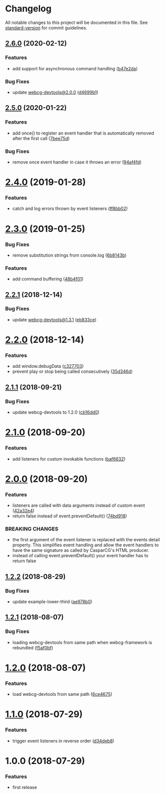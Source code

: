 # Changelog

All notable changes to this project will be documented in this file. See [standard-version](https://github.com/conventional-changelog/standard-version) for commit guidelines.

## [2.6.0](https://github.com/indr/webcg-framework/compare/v2.5.0...v2.6.0) (2020-02-12)


### Features

* add support for asynchronous command handling ([b47e2da](https://github.com/indr/webcg-framework/commit/b47e2da465b1d7438b4d292e6a395ab013c41245))


### Bug Fixes

* update webcg-devtools@2.0.0 ([d4699b1](https://github.com/indr/webcg-framework/commit/d4699b1631ef0b4a007cf155940b7151d6a1981a))

## [2.5.0](https://github.com/indr/webcg-framework/compare/v2.4.0...v2.5.0) (2020-01-22)


### Features

* add once() to register an event handler that is automatically removed after the first call ([7bee75d](https://github.com/indr/webcg-framework/commit/7bee75dc54f70182298ba6cdeeb355170919c8da))


### Bug Fixes

* remove once event handler in case it throws an error ([94af4fd](https://github.com/indr/webcg-framework/commit/94af4fd5a2c17484e98774b31126d34502581c0c))

<a name="2.4.0"></a>
# [2.4.0](https://github.com/indr/webcg-framework/compare/v2.3.0...v2.4.0) (2019-01-28)


### Features

* catch and log errors thrown by event listeners ([ff8bb02](https://github.com/indr/webcg-framework/commit/ff8bb02))



<a name="2.3.0"></a>
# [2.3.0](https://github.com/indr/webcg-framework/compare/v2.2.1...v2.3.0) (2019-01-25)


### Bug Fixes

* remove substitution strings from console.log ([6b8143b](https://github.com/indr/webcg-framework/commit/6b8143b))


### Features

* add command buffering ([48b4f01](https://github.com/indr/webcg-framework/commit/48b4f01))



<a name="2.2.1"></a>
## [2.2.1](https://github.com/indr/webcg-framework/compare/v2.2.0...v2.2.1) (2018-12-14)


### Bug Fixes

* update webcg-devtools@1.3.1 ([eb833ce](https://github.com/indr/webcg-framework/commit/eb833ce))



<a name="2.2.0"></a>
# [2.2.0](https://github.com/indr/webcg-framework/compare/v2.1.1...v2.2.0) (2018-12-14)


### Features

* add window.debugData ([c327703](https://github.com/indr/webcg-framework/commit/c327703))
* prevent play or stop being called consecutively ([35d346d](https://github.com/indr/webcg-framework/commit/35d346d))



<a name="2.1.1"></a>
## [2.1.1](https://github.com/indr/webcg-framework/compare/v2.1.0...v2.1.1) (2018-09-21)


### Bug Fixes

* update webcg-devtools to 1.2.0 ([cb16dd0](https://github.com/indr/webcg-framework/commit/cb16dd0))



<a name="2.1.0"></a>
# [2.1.0](https://github.com/indr/webcg-framework/compare/v2.0.0...v2.1.0) (2018-09-20)


### Features

* add listeners for custom invokable functions ([baf6632](https://github.com/indr/webcg-framework/commit/baf6632))



<a name="2.0.0"></a>
# [2.0.0](https://github.com/indr/webcg-framework/compare/v1.2.2...v2.0.0) (2018-09-20)


### Features

* listeners are called with data arguments instead of custom event ([42a32e4](https://github.com/indr/webcg-framework/commit/42a32e4))
* return false instead of event.preventDefault() ([74bd918](https://github.com/indr/webcg-framework/commit/74bd918))


### BREAKING CHANGES

* the first argument of the event listener is replaced with the events detail property. This simplifies event handling and allow the event handlers to have the same signature as called by CasparCG's HTML producer.
* instead of calling event.preventDefault() your event handler has to return false



<a name="1.2.2"></a>
## [1.2.2](https://github.com/indr/webcg-framework/compare/v1.2.1...v1.2.2) (2018-08-29)


### Bug Fixes

* update example-lower-third ([ae978b0](https://github.com/indr/webcg-framework/commit/ae978b0))



<a name="1.2.1"></a>
## [1.2.1](https://github.com/indr/webcg-framework/compare/v1.2.0...v1.2.1) (2018-08-07)


### Bug Fixes

* loading webcg-devtools from same path when webcg-framework is rebundled ([f5af0bf](https://github.com/indr/webcg-framework/commit/f5af0bf))



<a name="1.2.0"></a>
# [1.2.0](https://github.com/indr/webcg-framework/compare/v1.1.0...v1.2.0) (2018-08-07)


### Features

* load webcg-devtools from same path ([6ce4675](https://github.com/indr/webcg-framework/commit/6ce4675))



<a name="1.1.0"></a>
# [1.1.0](https://github.com/indr/webcg-framework/compare/v1.0.0...v1.1.0) (2018-07-29)


### Features

* trigger event listeners in reverse order ([d34deb8](https://github.com/indr/webcg-framework/commit/d34deb8))



<a name="1.0.0"></a>
# 1.0.0 (2018-07-29)

### Features

* first release
